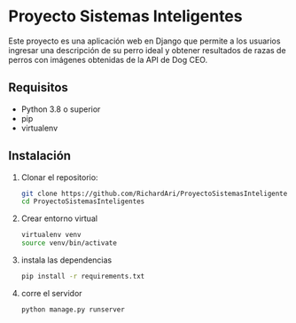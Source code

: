# Proyecto Sistemas Inteligentes

Este proyecto es una aplicación web en Django que permite a los usuarios ingresar una descripción de su perro ideal y obtener resultados de razas de perros con imágenes obtenidas de la API de Dog CEO.

## Requisitos

- Python 3.8 o superior
- pip
- virtualenv

## Instalación

1. Clonar el repositorio:
   ```bash
   git clone https://github.com/RichardAri/ProyectoSistemasInteligentes
   cd ProyectoSistemasInteligentes

2. Crear entorno virtual
    ```bash
    virtualenv venv
    source venv/bin/activate

3. instala las dependencias
    ```bash
    pip install -r requirements.txt

4. corre el servidor 
    ```bash
    python manage.py runserver

